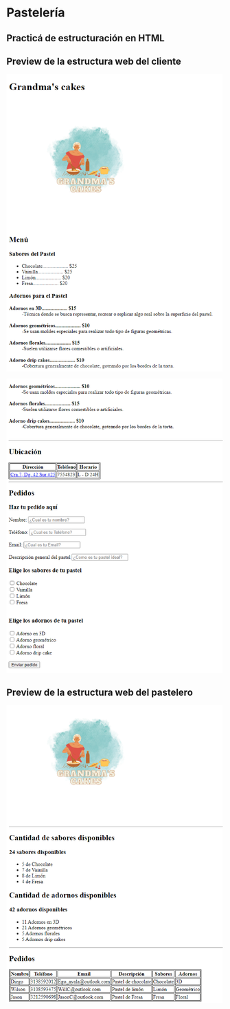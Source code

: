 # Pastelería 

## **Practicá de estructuración en HTML**


## Preview de la estructura web del cliente

![Cliente](./Img/Cliente.png)

![Cliente1](./Img/Cliente1.png)


## Preview de la estructura web del pastelero

![Pastelero](./Img/Pastelero.png)